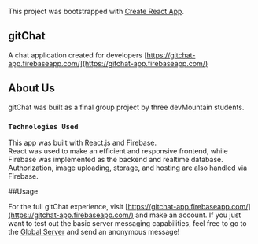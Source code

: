 This project was bootstrapped with [Create React App](https://github.com/facebook/create-react-app).

## gitChat

A chat application created for developers
[https://gitchat-app.firebaseapp.com/](https://gitchat-app.firebaseapp.com/)

## About Us

gitChat was built as a final group project by three devMountain students.

### `Technologies Used`

This app was built with React.js and Firebase.<br>
React was used to make an efficient and responsive frontend, while Firebase was implemented as the backend and realtime database. Authorization, image uploading, storage, and hosting are also handled via Firebase.

##Usage

For the full gitChat experience, visit [https://gitchat-app.firebaseapp.com/](https://gitchat-app.firebaseapp.com/) and make an account. If you just want to test out the basic server messaging capabilities, feel free to go to the [Global Server](https://gitchat-app.firebaseapp.com/server/-LSRXkbdM4Ny08d-3m0k) and send an anonymous message!
